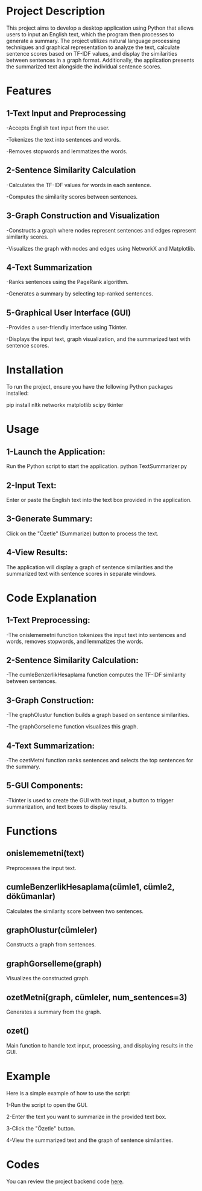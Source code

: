 # Project Description
This project aims to develop a desktop application using Python that allows users to input an English text, which the program then processes to generate a summary. The project utilizes natural language processing techniques and graphical representation to analyze the text, calculate sentence scores based on TF-IDF values, and display the similarities between sentences in a graph format. Additionally, the application presents the summarized text alongside the individual sentence scores.

# Features

## 1-Text Input and Preprocessing
-Accepts English text input from the user.

-Tokenizes the text into sentences and words.

-Removes stopwords and lemmatizes the words.

## 2-Sentence Similarity Calculation
-Calculates the TF-IDF values for words in each sentence.

-Computes the similarity scores between sentences.

## 3-Graph Construction and Visualization
-Constructs a graph where nodes represent sentences and edges represent similarity scores.

-Visualizes the graph with nodes and edges using NetworkX and Matplotlib.

## 4-Text Summarization
-Ranks sentences using the PageRank algorithm.

-Generates a summary by selecting top-ranked sentences.

## 5-Graphical User Interface (GUI)
-Provides a user-friendly interface using Tkinter.

-Displays the input text, graph visualization, and the summarized text with sentence scores.

# Installation
To run the project, ensure you have the following Python packages installed:

pip install nltk networkx matplotlib scipy tkinter

# Usage

## 1-Launch the Application:
Run the Python script to start the application.
python TextSummarizer.py

## 2-Input Text:
Enter or paste the English text into the text box provided in the application.

## 3-Generate Summary:
Click on the "Özetle" (Summarize) button to process the text.

## 4-View Results:
The application will display a graph of sentence similarities and the summarized text with sentence scores in separate windows.

# Code Explanation

## 1-Text Preprocessing:
-The onislememetni function tokenizes the input text into sentences and words, removes stopwords, and lemmatizes the words.

## 2-Sentence Similarity Calculation:
-The cumleBenzerlikHesaplama function computes the TF-IDF similarity between sentences.

## 3-Graph Construction:
-The graphOlustur function builds a graph based on sentence similarities.

-The graphGorselleme function visualizes this graph.

## 4-Text Summarization:
-The ozetMetni function ranks sentences and selects the top sentences for the summary.

## 5-GUI Components:
-Tkinter is used to create the GUI with text input, a button to trigger summarization, and text boxes to display results.

# Functions

## onislememetni(text)
Preprocesses the input text.

## cumleBenzerlikHesaplama(cümle1, cümle2, dökümanlar)
Calculates the similarity score between two sentences.

## graphOlustur(cümleler)
Constructs a graph from sentences.

## graphGorselleme(graph)
Visualizes the constructed graph.

## ozetMetni(graph, cümleler, num_sentences=3)
Generates a summary from the graph.

## ozet()
Main function to handle text input, processing, and displaying results in the GUI.

# Example

Here is a simple example of how to use the script:

1-Run the script to open the GUI.

2-Enter the text you want to summarize in the provided text box.

3-Click the "Özetle" button.

4-View the summarized text and the graph of sentence similarities.

# Codes

You can review the project backend code [here](TextSummarizer.py).
